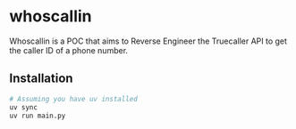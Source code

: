 # whoscallin

Whoscallin is a POC that aims to Reverse Engineer the Truecaller API to get the caller ID of a phone number.

## Installation

```bash
# Assuming you have uv installed
uv sync
uv run main.py
```
